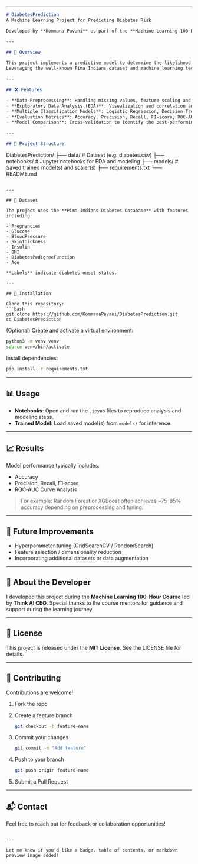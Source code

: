

---

```markdown
# DiabetesPrediction
A Machine Learning Project for Predicting Diabetes Risk

Developed by **Kommana Pavani** as part of the **Machine Learning 100‑Hour Course** under **Think AI CEO**.

---

## 🚀 Overview

This project implements a predictive model to determine the likelihood of diabetes in individuals based on health parameters.
Leveraging the well-known Pima Indians dataset and machine learning techniques, it aims to facilitate early detection and promote health awareness.

---

## 🛠 Features

- **Data Preprocessing**: Handling missing values, feature scaling and normalization.
- **Exploratory Data Analysis (EDA)**: Visualization and correlation analyses.
- **Multiple Classification Models**: Logistic Regression, Decision Tree, K‑Nearest Neighbors, Random Forest, Support Vector Machine.
- **Evaluation Metrics**: Accuracy, Precision, Recall, F1‑score, ROC‑AUC.
- **Model Comparison**: Cross-validation to identify the best-performing classifier.

---

## 📁 Project Structure

```

DiabetesPrediction/
├── data/                 # Dataset (e.g. diabetes.csv)
├── notebooks/            # Jupyter notebooks for EDA and modeling
├── models/               # Saved trained model(s) and scaler(s)
├── requirements.txt
└── README.md

````

---

## 🧪 Dataset

The project uses the **Pima Indians Diabetes Database** with features including:

- Pregnancies  
- Glucose  
- BloodPressure  
- SkinThickness  
- Insulin  
- BMI  
- DiabetesPedigreeFunction  
- Age  

**Labels** indicate diabetes onset status.

---

## 🚧 Installation

Clone this repository:
```bash
git clone https://github.com/KommanaPavani/DiabetesPrediction.git
cd DiabetesPrediction
````

(Optional) Create and activate a virtual environment:

```bash
python3 -m venv venv
source venv/bin/activate
```

Install dependencies:

```bash
pip install -r requirements.txt
```

---

## 📊 Usage

* **Notebooks**: Open and run the `.ipynb` files to reproduce analysis and modeling steps.
* **Trained Model**: Load saved model(s) from `models/` for inference.

---

## 📈 Results

Model performance typically includes:

* Accuracy
* Precision, Recall, F1‑score
* ROC‑AUC Curve Analysis

> For example: Random Forest or XGBoost often achieves \~75–85% accuracy depending on preprocessing and tuning.

---

## 🧭 Future Improvements

* Hyperparameter tuning (GridSearchCV / RandomSearch)
* Feature selection / dimensionality reduction
* Incorporating additional datasets or data augmentation

---

## 👤 About the Developer

I developed this project during the **Machine Learning 100-Hour Course** led by **Think AI CEO**.
Special thanks to the course mentors for guidance and support during the learning journey.

---

## 📄 License

This project is released under the **MIT License**. See the LICENSE file for details.

---

## 🤝 Contributing

Contributions are welcome!

1. Fork the repo
2. Create a feature branch

   ```bash
   git checkout -b feature-name
   ```
3. Commit your changes

   ```bash
   git commit -m "Add feature"
   ```
4. Push to your branch

   ```bash
   git push origin feature-name
   ```
5. Submit a Pull Request

---

## 📬 Contact

Feel free to reach out for feedback or collaboration opportunities!

```

---

Let me know if you'd like a badge, table of contents, or markdown preview image added!
```
